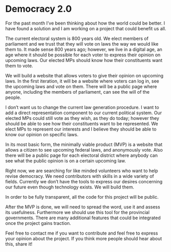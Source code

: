 # Democracy 2.0

For the past month I’ve been thinking about how the world could be better. I have found a solution and I am working on a project that could benefit us all.

The current electoral system is 800 years old. We elect members of parliament and we trust that they will vote on laws the way we would like them to. It made sense 800 years ago; however, we live in a digital age, an age where it should be possible for each voter to express their opinion on upcoming laws. Our elected MPs should know how their constituents want them to vote. 

We will build a website that allows voters to give their opinion on upcoming laws. In the first iteration, it will be a website where voters can log in, see the upcoming laws and vote on them. There will be a public page where anyone, including the members of parliament, can see the will of the people.

I don’t want us to change the current law generation procedure. I want to add a direct representation component to our current political system. Our elected MPs could still vote as they wish, as they do today; however they should be able to see how their constituents want to be represented. We elect MPs to represent our interests and I believe they should be able to know our opinion on specific laws.

In its most  basic form, the minimally viable product (MVP) is a website that allows a citizen to see upcoming federal laws, and anonymously vote. Also there will be a public page for each electoral district where anybody can see what the public opinion is on a certain upcoming law.

Right now, we are searching for like minded volunteers who want to help revise democracy. We need contributors with skills in a wide variety of fields. Currently we don’t have the tools to express  our desires concerning our future even though technology exists. We will build them.

In order to be fully transparent, all the code for this project will be public. 

After the MVP is done, we will need to spread the word, use it and assess its usefulness.  Furthermore we should use this tool for the provincial governments. There are many additional features that could be integrated once the project gains traction.

Feel free to contact me if you want to contribute and feel free to express your opinion about the project. If you think more people should hear about this, share it!





